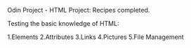 Odin Project - HTML Project: Recipes completed.

Testing the basic knowledge of HTML:

1.Elements
2.Attributes
3.Links
4.Pictures
5.File Management
